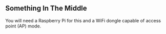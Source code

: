 ## Something In The Middle


You will need a Raspberry Pi for this and a WiFi dongle capable of access point (AP) mode.

